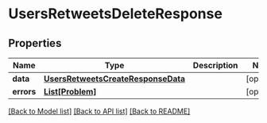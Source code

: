# UsersRetweetsDeleteResponse


## Properties
Name | Type | Description | Notes
------------ | ------------- | ------------- | -------------
**data** | [**UsersRetweetsCreateResponseData**](UsersRetweetsCreateResponseData.md) |  | [optional] 
**errors** | [**List[Problem]**](Problem.md) |  | [optional] 

[[Back to Model list]](../README.md#documentation-for-models) [[Back to API list]](../README.md#documentation-for-api-endpoints) [[Back to README]](../README.md)


